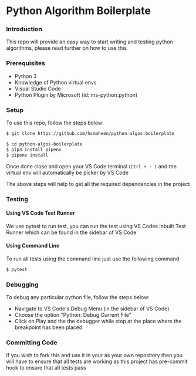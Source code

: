 # Python Algorithm Boilerplate

### Introduction

This repo will provide an easy way to start writing and testing python algorithms, please read further on how to use this

### Prerequisites

- Python 3
- Knowledge of Python virtual envs
- Visual Studio Code
- Python Plugin by Microsoft (id: ms-python.python)

### Setup

To use this repo, follow the steps below:

```sh
$ git clone https://github.com/hsmaheen/python-algos-boilerplate

$ cd python-algos-boilerplate
$ pip3 install pipenv
$ pipenv install
```

Once done close and open your VS Code terminal (`Ctrl + ~ )` and the virtual env will automatically be picker by VS Code

The above steps will help to get all the required dependencies in the project

### Testing

#### Using VS Code Test Runner

We use pytest to run test, you can run the test using VS Codes inbuilt Test Runner which can be found in the sidebar of VS Code

#### Using Command Line

To run all tests using the command line just use the following command

```sh
$ pytest
```

### Debugging

To debug any particular python file, follow the steps below:

- Navigate to VS Code's Debug Menu (in the sidebar of VS Code)
- Choose the option "Python: Debug Current File"
- Click on Play and the the debugger while stop at the place where the breakpoint has been placed

### Committing Code

If you wish to fork this and use it in your as your own repository then you will have to ensure that all tests are working as this project has pre-commit hook to ensure that all tests pass
